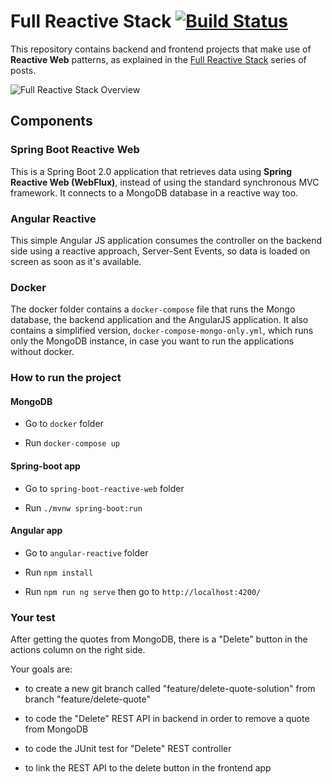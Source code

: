 # Full Reactive Stack [![Build Status](https://travis-ci.com/DaJaffaMan/full-reactive-stack.svg?branch=feature%2Fdelete-quote-solution)](https://travis-ci.com/DaJaffaMan/full-reactive-stack)

This repository contains backend and frontend projects that make use of **Reactive Web** patterns,
as explained in the [Full Reactive Stack](https://thepracticaldeveloper.com/full-reactive-stack)
series of posts.

![Full Reactive Stack Overview](resources/reactive_overview.png)

## Components

### Spring Boot Reactive Web

This is a Spring Boot 2.0 application that retrieves data using **Spring Reactive Web (WebFlux)**,
instead of using the standard synchronous MVC framework. It connects to a MongoDB database in a reactive
way too.

### Angular Reactive

This simple Angular JS application consumes the controller on the backend side using a reactive approach,
 Server-Sent Events, so data is loaded on screen as soon as it's available.

### Docker

The docker folder contains a `docker-compose` file that runs the Mongo database, the backend application
and the AngularJS application. It also contains a simplified version, `docker-compose-mongo-only.yml`, which
runs only the MongoDB instance, in case you want to run the applications without docker.

### How to run the project

#### MongoDB

* Go to `docker` folder

* Run `docker-compose up`

#### Spring-boot app

* Go to `spring-boot-reactive-web` folder

* Run `./mvnw spring-boot:run`

#### Angular app

* Go to `angular-reactive` folder

* Run `npm install`

* Run `npm run ng serve` then go to `http://localhost:4200/`

### Your test

After getting the quotes from MongoDB, there is a "Delete" button in the actions column on the right side.

Your goals are:

* to create a new git branch called "feature/delete-quote-solution" from branch "feature/delete-quote"

* to code the "Delete" REST API in backend in order to remove a quote from MongoDB

* to code the JUnit test for "Delete" REST controller

* to link the REST API to the delete button in the frontend app
